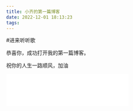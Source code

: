 ```yaml
---
title: 小齐的第一篇博客
date: 2022-12-01 18:13:23
tags:
---
```


#进来听听歌

<!-- more -->

恭喜你，成功打开我的第一篇博客。

祝你的人生一路顺风，加油

<iframe frameborder="no" border="0" marginwidth="0" marginheight="0" width=330 height=86 src="//music.163.com/outchain/player?type=2&id=1341328661&auto=1&height=66"></iframe>
